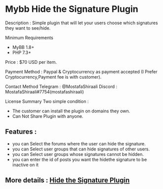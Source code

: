 # Mybb Hide the Signature Plugin

Description : Simple plugin that will let your users choose which signatures they want to see/hide.

Minimum Requirements
   * MyBB 1.8+
   * PHP 7.3+
 

Price : $70 USD per item.

Payment Method : Paypal  & Cryptocurrency as payment accepted (I Prefer Cryptocurrency,Payment fee is with customer).

Contact Method
Telegram : @MostafaShiraali
Discord : MostafaShiraali#7754(mostafashiraali)

License Summary
Two simple condition :
- The customer can install the plugin on domains they own.
- Can Not Share Plugin with anyone.

## Features :

* you can Select the forums where the user can hide the signature.
* you can Select user groups that can hide signatures of other users.
* you can Select user groups whose signatures cannot be hidden.
* you can enter the id of posts you want the hidethe signature to be inactive on it

## More details : [Hide the Signature Plugin](https://community.mybb.com/thread-237080.html)

